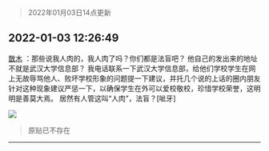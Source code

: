 > 2022年01月03日14点更新
<link rel="stylesheet" href="https://cdn.jsdelivr.net/gh/taotie6/sampleJSON@main/css/photo_show.css">
<meta name="referrer" content="no-referrer" />


 ## 2022-01-03 12:26:49 

 [㪚木](https://www.coolapk.com/feed/32564828?shareKey=MzI1YTY0MWE1YTQ4NjFkMjkxNGY~) ：那些说我人肉的，我人肉了吗？你们都是法盲吧？
他自己的发出来的地址不就是武汉大学信息部？
我电话联系一下武汉大学信息部，给他们学校学生在网上无故辱骂他人、败坏学校形象的问题提一下建议，并托几个说的上话的圈内朋友针对这种现象建议严惩一下，以确保学生在外可以爱校敬校，珍惜学校荣誉<!--break-->，这明明是善莫大焉。
居然有人管这叫“人肉”，法盲？[呲牙] 

<div class="album">
<img class="img-item" src="http://image.coolapk.com/feed/2022/0103/11/1081091_fc813504_0276_5516_860@1080x1061.png" />
</div>

> 原贴已不存在 

 ------- 

